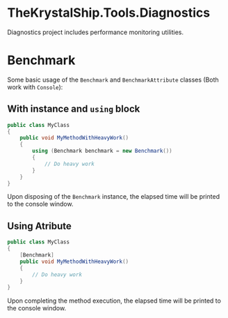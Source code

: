 # TheKrystalShip.Tools.Diagnostics

Diagnostics project includes performance monitoring utilities.

# Benchmark

Some basic usage of the `Benchmark` and `BenchmarkAttribute` classes (Both work with `Console`):

## With instance and `using` block

```cs
public class MyClass
{
    public void MyMethodWithHeavyWork()
    {
        using (Benchmark benchmark = new Benchmark())
        {
            // Do heavy work
        }
    }
}
```

Upon disposing of the `Benchmark` instance, the elapsed time will be printed to the console window.

## Using Atribute

```cs
public class MyClass
{
    [Benchmark]
    public void MyMethodWithHeavyWork()
    {
        // Do heavy work
    }
}
```

Upon completing the method execution, the elapsed time will be printed to the console window.
